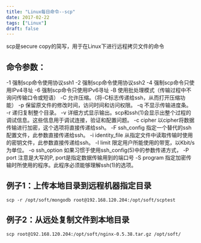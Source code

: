 ```yaml
---
title: "Linux每日命令--scp"
date: 2017-02-22
tags: ["Linux"]
draft: false
---
```



scp是secure copy的简写，用于在Linux下进行远程拷贝文件的命令

## 命令参数：
-1  强制scp命令使用协议ssh1 
-2  强制scp命令使用协议ssh2 
-4  强制scp命令只使用IPv4寻址 
-6  强制scp命令只使用IPv6寻址 
-B  使用批处理模式（传输过程中不询问传输口令或短语） 
-C  允许压缩。（将-C标志传递给ssh，从而打开压缩功能） 
-p 保留原文件的修改时间，访问时间和访问权限。 
-q  不显示传输进度条。 
-r  递归复制整个目录。 
-v 详细方式显示输出。scp和ssh(1)会显示出整个过程的调试信息。这些信息用于调试连接，验证和配置问题。
-c cipher  以cipher将数据传输进行加密，这个选项将直接传递给ssh。 
-F ssh_config  指定一个替代的ssh配置文件，此参数直接传递给ssh。 
-i identity_file  从指定文件中读取传输时使用的密钥文件，此参数直接传递给ssh。 
-l limit  限定用户所能使用的带宽，以Kbit/s为单位。 
-o ssh_option  如果习惯于使用ssh_config(5)中的参数传递方式，
-P port  注意是大写的P, port是指定数据传输用到的端口号 
-S program  指定加密传输时所使用的程序。此程序必须能够理解ssh(1)的选项。

## 例子1：上传本地目录到远程机器指定目录
```
scp -r /opt/soft/mongodb root@192.168.120.204:/opt/soft/scptest
```

## 例子2：从远处复制文件到本地目录
```
scp root@192.168.120.204:/opt/soft/nginx-0.5.38.tar.gz /opt/soft/
```
